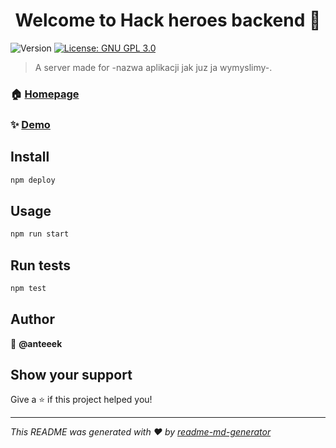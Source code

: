 <h1 align="center">Welcome to Hack heroes backend 👋</h1>
<p>
  <img alt="Version" src="https://img.shields.io/badge/version-1.0-blue.svg?cacheSeconds=2592000" />
  <a href="#" target="_blank">
    <img alt="License: GNU GPL 3.0" src="https://img.shields.io/badge/License-GNU GPL 3.0-yellow.svg" />
  </a>
</p>

> A server made for -nazwa aplikacji jak juz ja wymyslimy-. 

### 🏠 [Homepage](https://hackheroesserver.antek.now.sh/)

### ✨ [Demo](https://hackheroesserver.antek.now.sh/)

## Install

```sh
npm deploy
```

## Usage

```sh
npm run start
```

## Run tests

```sh
npm test
```

## Author

👤 **@anteeek**


## Show your support

Give a ⭐️ if this project helped you!

***
_This README was generated with ❤️ by [readme-md-generator](https://github.com/kefranabg/readme-md-generator)_
